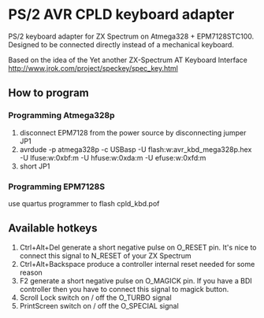 # PS/2 AVR CPLD keyboard adapter

PS/2 keyboard adapter for ZX Spectrum on Atmega328 + EPM7128STC100.
Designed to be connected directly instead of a mechanical keyboard.

Based on the idea of the Yet another ZX-Spectrum AT Keyboard Interface http://www.jrok.com/project/speckey/spec_key.html

## How to program

### Programming Atmega328p
1. disconnect EPM7128 from the power source by disconnecting jumper JP1
2. avrdude -p atmega328p -c USBasp -U flash:w:avr_kbd_mega328p.hex -U lfuse:w:0xbf:m -U hfuse:w:0xda:m -U efuse:w:0xfd:m
3. short JP1

### Programming EPM7128S
use quartus programmer to flash cpld_kbd.pof

## Available hotkeys
1. Ctrl+Alt+Del generate a short negative pulse on O_RESET pin. It's nice to connect this signal to N_RESET of your ZX Spectrum
2. Ctrl+Alt+Backspace produce a controller internal reset needed for some reason
3. F2 generate a short negative pulse on O_MAGICK pin. If you have a BDI controller then you have to connect this signal to magick button.
4. Scroll Lock switch on / off the O_TURBO signal
5. PrintScreen switch on / off the O_SPECIAL signal
